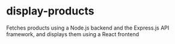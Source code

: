 # display-products
Fetches products using a Node.js backend and the Express.js API framework, and displays them using a React frontend
